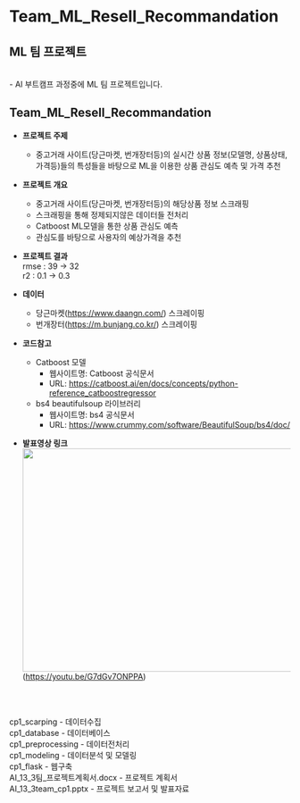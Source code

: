 # Team_ML_Resell_Recommandation

## ML 팀 프로젝트
<br>
- AI 부트캠프 과정중에 ML 팀 프로젝트입니다. 


## Team_ML_Resell_Recommandation
- **프로젝트 주제**
  - 중고거래 사이트(당근마켓, 번개장터등)의 실시간 상품 정보(모델명, 상품상태, 가격등)들의 특성들을 바탕으로 ML을 이용한 상품 관심도 예측 및 가격 추천

- **프로젝트 개요**
  - 중고거래 사이트(당근마켓, 번개장터등)의 해당상품 정보 스크래핑
  - 스크래핑을 통해 정제되지않은 데이터들 전처리
  - Catboost ML모델을 통한 상품 관심도 예측
  - 관심도를 바탕으로 사용자의 예상가격을 추천

- **프로젝트 결과**  
rmse : 39 → 32  
  r2 : 0.1 -> 0.3


- **데이터**  
  - 당근마켓(https://www.daangn.com/) 스크레이핑
  - 번개장터(https://m.bunjang.co.kr/) 스크레이핑

- **코드참고**
  - Catboost 모델
    - 웹사이트명: Catboost 공식문서
    - URL: https://catboost.ai/en/docs/concepts/python-reference_catboostregressor
  - bs4 beautifulsoup 라이브러리
    - 웹사이트명: bs4 공식문서 
    - URL: https://www.crummy.com/software/BeautifulSoup/bs4/doc/
     

- **발표영상 링크**    
<img src="http://img.youtube.com/vi/G7dGv7ONPPA/0.jpg" width="700" height="400"/> <br>
(https://youtu.be/G7dGv7ONPPA)

<br><br>

cp1_scarping - 데이터수집  
cp1_database - 데이터베이스  
cp1_preprocessing - 데이터전처리  
cp1_modeling - 데이터분석 및 모델링  
cp1_flask - 웹구축  
AI_13_3팀_프로젝트계획서.docx - 프로젝트 계획서    
AI_13_3team_cp1.pptx - 프로젝트 보고서 및 발표자료  

